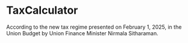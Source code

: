 # TaxCalculator
According to the new tax regime presented on February 1, 2025, in the Union Budget by Union Finance Minister Nirmala Sitharaman.
